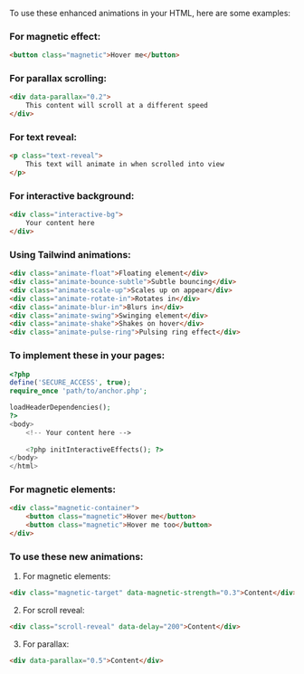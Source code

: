 To use these enhanced animations in your HTML, here are some examples:

### For magnetic effect:

```html
<button class="magnetic">Hover me</button>
```

### For parallax scrolling:

```html
<div data-parallax="0.2">
    This content will scroll at a different speed
</div>
```

### For text reveal:

```html
<p class="text-reveal">
    This text will animate in when scrolled into view
</p>
```

### For interactive background:

```html
<div class="interactive-bg">
    Your content here
</div>
```

### Using Tailwind animations:

```html
<div class="animate-float">Floating element</div>
<div class="animate-bounce-subtle">Subtle bouncing</div>
<div class="animate-scale-up">Scales up on appear</div>
<div class="animate-rotate-in">Rotates in</div>
<div class="animate-blur-in">Blurs in</div>
<div class="animate-swing">Swinging element</div>
<div class="animate-shake">Shakes on hover</div>
<div class="animate-pulse-ring">Pulsing ring effect</div>
```

### To implement these in your pages:

```php
<?php
define('SECURE_ACCESS', true);
require_once 'path/to/anchor.php';

loadHeaderDependencies();
?>
<body>
    <!-- Your content here -->
    
    <?php initInteractiveEffects(); ?>
</body>
</html>
```

### For magnetic elements:

```html
<div class="magnetic-container">
    <button class="magnetic">Hover me</button>
    <button class="magnetic">Hover me too</button>
</div>
```
### To use these new animations:

1. For magnetic elements:

```html
<div class="magnetic-target" data-magnetic-strength="0.3">Content</div>
```

2. For scroll reveal:

```html
<div class="scroll-reveal" data-delay="200">Content</div>
```

3. For parallax:

```html
<div data-parallax="0.5">Content</div>
```
